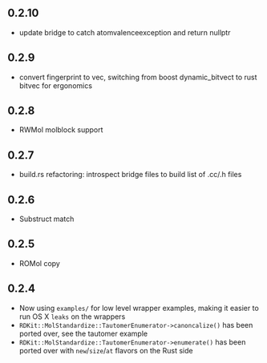 0.2.10
---

 * update bridge to catch atomvalenceexception and return nullptr

0.2.9
---

 * convert fingerprint to vec, switching from boost dynamic_bitvect to rust bitvec for ergonomics

0.2.8
---

 * RWMol molblock support

0.2.7
---

 * build.rs refactoring: introspect bridge files to build list of .cc/.h files

0.2.6
---

 * Substruct match

0.2.5
---

 * ROMol copy

0.2.4
---

 * Now using `examples/` for low level wrapper examples, making it easier to run OS X `leaks` on the wrappers
 * `RDKit::MolStandardize::TautomerEnumerator->canoncalize()` has been ported over, see the tautomer example
 * `RDKit::MolStandardize::TautomerEnumerator->enumerate()` has been ported over with `new`/`size`/`at` flavors on the Rust side